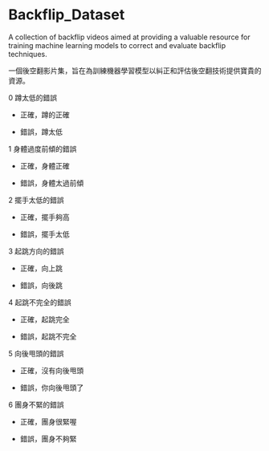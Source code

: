 # Backflip_Dataset

A collection of backflip videos aimed at providing a valuable resource for training machine learning models to correct and evaluate backflip techniques.

一個後空翻影片集，旨在為訓練機器學習模型以糾正和評估後空翻技術提供寶貴的資源。

0 蹲太低的錯誤
+ 正確，蹲的正確
- 錯誤，蹲太低

1 身體過度前傾的錯誤
+ 正確，身體正確
- 錯誤，身體太過前傾

2 擺手太低的錯誤
+ 正確，擺手夠高
- 錯誤，擺手太低

3 起跳方向的錯誤
+ 正確，向上跳
- 錯誤，向後跳

4 起跳不完全的錯誤
+ 正確，起跳完全
- 錯誤，起跳不完全

5 向後甩頭的錯誤
+ 正確，沒有向後甩頭
- 錯誤，你向後甩頭了

6 團身不緊的錯誤
+ 正確，團身很緊喔
- 錯誤，團身不夠緊
